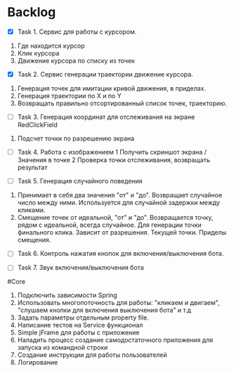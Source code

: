 # Backlog
- [x] Task 1. Сервис для  работы с курсором.
1. Где находится курсор
2. Клик курсора
3. Движение курсора по списку из точек

- [x] Task 2. Сервис генерации траектории движение курсора.
1. Генерация точек для имитации кривой движения, в приделах.
2. Генерация траектории по X и по Y
3. Возвращать правильно отсортированный список точек, траекторию.

- [ ] Task 3. Генерация координат для отслеживания на экране RedClickField
1. Подсчет точки по разрешению экрана

- [ ] Task 4. Работа с изображением
1 Получить скриншот экрана / Значения в точке
2 Проверка точки отслеживания, возвращать результат

- [ ] Task 5. Генерация случайного поведения
1. Принимает в себя два значения "от" и "до". Возвращает случайное число между ними. Используется для случайной задержки между кликами.
2. Смещение точек от идеальной, "от" и "до". Возвращается точку, рядом с идеальной, всегда случайное. Для генерации точки финального клика. Зависит от разрешения. Текущей точки. Приделы смещения.

- [ ] Task 6. Контроль нажатия кнопок для включения/выключения бота.

- [ ] Task 7. Звук включения/выключения бота

#Core
1. Подключить зависимости Spring
2. Использовать многопоточность для работы: 
"кликаем и двигаем", "слушаем кнопки для включения выключения бота" и т.д
3. Задать параметры отдельным property file.
4. Написание тестов на Service функционал
5. Simple jFrame для работы с приложение
6. Наладить процесс создание самодостаточного приложения для запуска из командной строки
7. Создание инструкции для работы пользователей
8. Логирование

